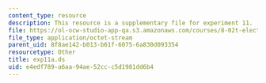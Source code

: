 ```yaml
---
content_type: resource
description: This resource is a supplementary file for experiment 11.
file: https://ol-ocw-studio-app-qa.s3.amazonaws.com/courses/8-02t-electricity-and-magnetism-spring-2005/e4edf789a6aa94ae52ccc5d1981dd6b4_exp11a.ds
file_type: application/octet-stream
parent_uid: 8f8ae142-b013-b61f-6075-6a830d093354
resourcetype: Other
title: exp11a.ds
uid: e4edf789-a6aa-94ae-52cc-c5d1981dd6b4
---
```

